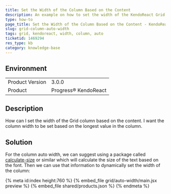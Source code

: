 ```yaml
---
title: Set the Width of the Column Based on the Content
description: An example on how to set the width of the KendoReact Grid column based on the content.
type: how-to
page_title: Set the Width of the Column Based on the Content - KendoReact Grid
slug: grid-column-auto-width
tags: grid, kendoreact, width, column, auto
ticketid: 1469294
res_type: kb
category: knowledge-base
---
```


## Environment

<table>
	<tbody>
		<tr>
			<td>Product Version</td>
			<td>3.0.0</td>
		</tr>
		<tr>
			<td>Product</td>
			<td>Progress® KendoReact</td>
		</tr>
	</tbody>
</table>


## Description

How can I set the width of the Grid column based on the content. I want the column width to be set based on the longest value in the column.

## Solution

For the column auto width, we can suggest using a package called [calculate-size](https://www.npmjs.com/package/calculate-size) or similar which will calculate the size of the text based on the font. Then we can use that information to dynamically set the width of the column:

{% meta id:index height:760 %}
{% embed_file grid/auto-width/main.jsx preview %}
{% embed_file shared/products.json %}
{% endmeta %}
